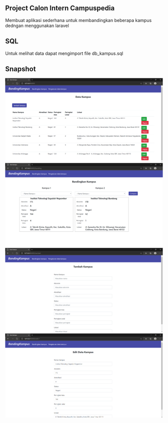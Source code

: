 
## Project Calon Intern Campuspedia
Membuat aplikasi sederhana untuk membandingkan beberapa kampus dedngan menggunakan laravel

## SQL
Untuk melihat data dapat mengimport file db_kampus.sql

## Snapshot

<img src="https://github.com/juliandito/intern-campuspedia/blob/main/Capture1.PNG" alt="snap">
<img src="https://github.com/juliandito/intern-campuspedia/blob/main/Capture2.PNG" alt="snap">
<img src="https://github.com/juliandito/intern-campuspedia/blob/main/Capture3.PNG" alt="snap">
<img src="https://github.com/juliandito/intern-campuspedia/blob/main/Capture4.PNG" alt="snap">

